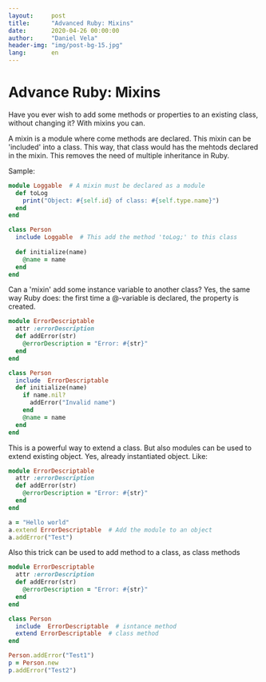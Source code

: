 ```yaml
---
layout:     post
title:      "Advanced Ruby: Mixins"
date:       2020-04-26 00:00:00
author:     "Daniel Vela"
header-img: "img/post-bg-15.jpg"
lang:       en
---
```


# Advance Ruby: Mixins

Have you ever wish to add some methods or properties to an existing class, without changing it? With mixins you can.

A mixin is a module where come methods are declared. This mixin can be 'included' into a class. This way, that class would has the mehtods declared in the mixin. This removes the need of multiple inheritance in Ruby. 

Sample: 

```ruby
module Loggable  # A mixin must be declared as a module
  def toLog
    print("Object: #{self.id} of class: #{self.type.name}")
  end
end

class Person
  include Loggable  # This add the method 'toLog;' to this class
  
  def initialize(name)
    @name = name
  end
end
```

Can a 'mixin' add some instance variable to another class? Yes, the same way Ruby does: the first time a @-variable is declared, the property is created.

```ruby
module ErrorDescriptable
  attr :errorDescription
  def addError(str)
    @errorDescription = "Error: #{str}"
  end
end

class Person
  include  ErrorDescriptable
  def initialize(name)
    if name.nil?
      addError("Invalid name")
    end
    @name = name
  end
end
```

This is a powerful way to extend a class. But also modules can be used to extend existing object. Yes, already instantiated object. Like:

```ruby
module ErrorDescriptable
  attr :errorDescription
  def addError(str)
    @errorDescription = "Error: #{str}"
  end
end

a = "Hello world"
a.extend ErrorDescriptable  # Add the module to an object
a.addError("Test")
```

Also this trick can be used to add method to a class, as class methods

```ruby
module ErrorDescriptable
  attr :errorDescription
  def addError(str)
    @errorDescription = "Error: #{str}"
  end
end

class Person
  include  ErrorDescriptable  # isntance method
  extend ErrorDescriptable  # class method
end

Person.addError("Test1")
p = Person.new
p.addError("Test2")
```



